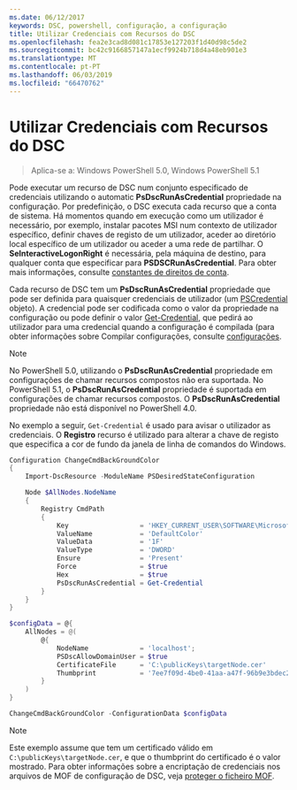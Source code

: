 ```yaml
---
ms.date: 06/12/2017
keywords: DSC, powershell, configuração, a configuração
title: Utilizar Credenciais com Recursos do DSC
ms.openlocfilehash: fea2e3cad8d081c17853e127203f1d40d98c5de2
ms.sourcegitcommit: bc42c9166857147a1ecf9924b718d4a48eb901e3
ms.translationtype: MT
ms.contentlocale: pt-PT
ms.lasthandoff: 06/03/2019
ms.locfileid: "66470762"
---
```

# <a name="use-credentials-with-dsc-resources"></a>Utilizar Credenciais com Recursos do DSC

> Aplica-se a: Windows PowerShell 5.0, Windows PowerShell 5.1

Pode executar um recurso de DSC num conjunto especificado de credenciais utilizando o automatic **PsDscRunAsCredential** propriedade na configuração. Por predefinição, o DSC executa cada recurso que a conta de sistema. Há momentos quando em execução como um utilizador é necessário, por exemplo, instalar pacotes MSI num contexto de utilizador específico, definir chaves de registo de um utilizador, aceder ao diretório local específico de um utilizador ou aceder a uma rede de partilhar. O **SeInteractiveLogonRight** é necessária, pela máquina de destino, para qualquer conta que especificar para **PSDSCRunAsCredential**. Para obter mais informações, consulte [constantes de direitos de conta](/windows/desktop/secauthz/account-rights-constants).

Cada recurso de DSC tem um **PsDscRunAsCredential** propriedade que pode ser definida para quaisquer credenciais de utilizador (um [PSCredential](/dotnet/api/system.management.automation.pscredential) objeto). A credencial pode ser codificada como o valor da propriedade na configuração ou pode definir o valor [Get-Credential](/powershell/module/Microsoft.PowerShell.Security/Get-Credential), que pedirá ao utilizador para uma credencial quando a configuração é compilada (para obter informações sobre Compilar configurações, consulte [configurações](configurations.md).

> [!NOTE]
> No PowerShell 5.0, utilizando o **PsDscRunAsCredential** propriedade em configurações de chamar recursos compostos não era suportada. No PowerShell 5.1, o **PsDscRunAsCredential** propriedade é suportada em configurações de chamar recursos compostos. O **PsDscRunAsCredential** propriedade não está disponível no PowerShell 4.0.

No exemplo a seguir, `Get-Credential` é usado para avisar o utilizador as credenciais. O **Registro** recurso é utilizado para alterar a chave de registo que especifica a cor de fundo da janela de linha de comandos do Windows.

```powershell
Configuration ChangeCmdBackGroundColor
{
    Import-DscResource -ModuleName PSDesiredStateConfiguration

    Node $AllNodes.NodeName
    {
        Registry CmdPath
        {
            Key                  = 'HKEY_CURRENT_USER\SOFTWARE\Microsoft\Command Processor'
            ValueName            = 'DefaultColor'
            ValueData            = '1F'
            ValueType            = 'DWORD'
            Ensure               = 'Present'
            Force                = $true
            Hex                  = $true
            PsDscRunAsCredential = Get-Credential
        }
    }
}

$configData = @{
    AllNodes = @(
        @{
            NodeName             = 'localhost';
            PSDscAllowDomainUser = $true
            CertificateFile      = 'C:\publicKeys\targetNode.cer'
            Thumbprint           = '7ee7f09d-4be0-41aa-a47f-96b9e3bdec25'
        }
    )
}

ChangeCmdBackGroundColor -ConfigurationData $configData
```

> [!NOTE]
> Este exemplo assume que tem um certificado válido em `C:\publicKeys\targetNode.cer`, e que o thumbprint do certificado é o valor mostrado. Para obter informações sobre a encriptação de credenciais nos arquivos de MOF de configuração de DSC, veja [proteger o ficheiro MOF](../pull-server/secureMOF.md).
